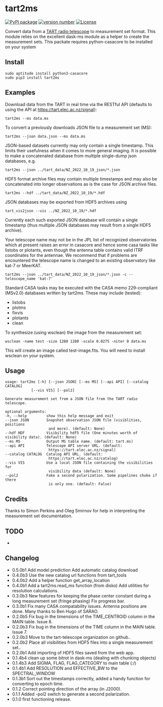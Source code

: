 # tart2ms

[![PyPI package](https://img.shields.io/badge/pip%20install-tart2ms-brightgreen)](https://pypi.org/project/tart2ms) [![version number](https://img.shields.io/pypi/v/tart2ms?color=green&label=version)](https://github.com/tart-telescope/tart2ms/releases) [![License](https://img.shields.io/github/license/tart-telescope/tart2ms)](https://github.com/tart-telescope/tart2ms/blob/master/LICENSE.txt)


Convert data from a [TART radio telescope](https://tart.elec.ac.nz) to measurement set format. This module relies on the excellent dask-ms module as a helper to create the measurement sets. This packate requires python-casacore to be installed on your system

## Install

    sudo aptitude install python3-casacore
    sudo pip3 install tart2ms

## Examples

Download data from the TART in real time via the RESTful API (defaults to using the API at https://tart.elec.ac.nz/signal):

    tart2ms --ms data.ms

To convert a previously downloads JSON file to a measurement set (MS):

    tart2ms --json data.json --ms data.ms

JSON-based datasets currently may only contain a single timestamp. This limits their usefulness
when it comes to more general imaging. It is possible to make a concatenated database from multiple
single-dump json databases, e.g.
    
    tart2ms --json ../tart_data/NZ_2022_10_19_json/*.json

HDF5 format archive files may contain multiple timestamps and may also be concatenated into
longer observations as is the case for JSON archive files.

    tart2ms --hdf ../tart_data/NZ_2022_10_19/*.hdf

JSON databases may be exported from HDF5 archives using
   
    tart_vis2json --vis ../NZ_2022_10_19/*.hdf 

Currently each such exported JSON database will contain a single timestamp (thus multiple JSON databases
may result from a single HDF5 archive).

Your telescope name may not be in the JPL list of recognized observatories which at present
raises an error in casacore and hence some casa tasks like listobs or plotants, even though the
antenna table contains valid ITRF coordinates for the antennae. We recommend that if problems are
encountered the telescope name is changed to an existing observatory like kat-7 or MeerKAT.

    tart2ms --json ../tart_data/NZ_2022_10_19_json/*.json -c --telescope_name 'kat-7'

Standard CASA tasks may be executed with the CASA memo 229-compliant (MSv2.0) databases written by tart2ms.
These may include (tested):
  - listobs
  - plotms
  - fixvis
  - plotants
  - clean

To synthesize (using wsclean) the image from the measurement set:

    wsclean -name test -size 1280 1280 -scale 0.0275 -niter 0 data.ms
 
This will create an image called test-image.fits. You will need to install wsclean on your system.

## Usage

    usage: tart2ms [-h] [--json JSON] [--ms MS] [--api API] [--catalog CATALOG]
                [--vis VIS] [--pol2]

    Generate measurement set from a JSON file from the TART radio telescope.

    optional arguments:
    -h, --help         show this help message and exit
    --json JSON        Snapshot observation JSON file (visiblities, positions
                        and more). (default: None)
    --hdf HDF          Visibility hdf5 file (One minutes worth of visibility data). (default: None)
    --ms MS            Output MS table name. (default: tart.ms)
    --api API          Telescope API server URL. (default:
                        https://tart.elec.ac.nz/signal)
    --catalog CATALOG  Catalog API URL. (default:
                        https://tart.elec.ac.nz/catalog)
    --vis VIS          Use a local JSON file containing the visibilities for
                        visibility data (default: None)
    --pol2             Fake a second polarization. Some pipelines choke if there
                        is only one. (default: False)

## Credits

Thanks to Simon Perkins and Oleg Smirnov for help in interpreting the measurement set documentation.


## TODO

- 

## Changelog

- 0.5.0b1 Add model prediction
          Add automatic catalog download
- 0.4.0b3 Use the new catalog url functions from tart_tools
- 0.4.0b2 Add a helper function get_array_location
- 0.4.0b1 Add a tart2ms.read_ms function (from disko)
          Add utilities for resolution calculations.
- 0.3.0b3 New features for keeping the phase center constant during a long measurement set (fringe phasing)
          Fix progress bar.
- 0.3.0b1 Fix many CASA compatability issues. Antenna positions are done. Many thanks to Ben Hugo of SARAO.
- 0.2.0b5 Fix bug in the timensions of the TIME_CENTROID column in the MAIN table. Issue 8.
- 0.2.0b3 Fix bug in the timensions of the TIME column in the MAIN table. Issue 7.
- 0.2.0b3 Move to the tart-telescope organization on github..
- 0.2.0b2 Place all visibilities from HDF5 files into a single measurement set..
- 0.2.0b1 Add importing of HDF5 files saved from the web app.
- 0.1.4b4 clean up some bitrot in dask-ms (dealing with chunking objects)
- 0.1.4b3 Add SIGMA, FLAG, FLAG_CATEGORY to main table (:/)
- 0.1.4b1 Add RESOLUTION and EFFECTIVE_BW to the SPECTRAL_WINDOW
- 0.1.3b1 Sort out the timestamps correctly, added a handy function for converting to epoch time.
- 0.1.2 Correct pointing direction of the array (in J2000).
- 0.1.1 Added -pol2 switch to generate a second polarization.
- 0.1.0 first functioning release.
